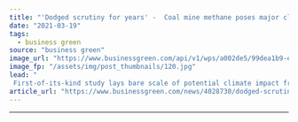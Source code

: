 ```yaml
---
title: "'Dodged scrutiny for years' -  Coal mine methane poses major climate threat, study claims"
date: "2021-03-19"
tags: 
  - business green
source: "business green"
image_url: "https://www.businessgreen.com/api/v1/wps/a002de5/99dea1b9-e240-4001-bd9d-ae6209f4b72e/4/iw-stock-coal-mining-003-185x114.jpg"
image_fp: "/assets/img/post_thumbnails/120.jpg"
lead: "
 First-of-its-kind study lays bare scale of potential climate impact from hundreds of new coal mines planned worldwide ..."
article_url: "https://www.businessgreen.com/news/4028730/dodged-scrutiny-coal-methane-poses-major-climate-threat-study-claims"
---
```


---
